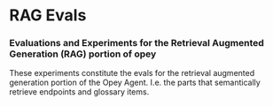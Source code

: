# RAG Evals 
### Evaluations and Experiments for the Retrieval Augmented Generation (RAG) portion of opey

These experiments constitute the evals for the retrieval augmented generation portion of the Opey Agent. I.e. the parts that semantically retrieve endpoints and glossary items.